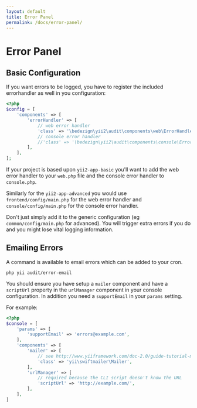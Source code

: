 ```yaml
---
layout: default
title: Error Panel
permalink: /docs/error-panel/
---
```


# Error Panel

## Basic Configuration

If you want errors to be logged, you have to register the included errorhandler as well in you configuration:

```php
<?php
$config = [
    'components' => [
        'errorHandler' => [
            // web error handler
            'class' => '\bedezign\yii2\audit\components\web\ErrorHandler',
            // console error handler
            //'class' => '\bedezign\yii2\audit\components\console\ErrorHandler',
        ],
    ],
];
```

If your project is based upon `yii2-app-basic` you'll want to add the web error handler to your `web.php` file and the console error handler to `console.php`. 

Similarly for the `yii2-app-advanced` you would use `frontend/config/main.php` for the web error handler and `console/config/main.php` for the console error handler.

Don't just simply add it to the generic configuration (eg `common/config/main.php` for advanced). You will trigger extra errors if you do and you might lose vital logging information.

## Emailing Errors

A command is available to email errors which can be added to your cron. 

```
php yii audit/error-email
```

You should ensure you have setup a `mailer` component and have a `scriptUrl` property in the `urlManager` component in your console configuration. In addition you need a `supportEmail` in your `params` setting.

For example:

```php
<?php
$console = [
    'params' => [
        'supportEmail' => 'errors@example.com',
    ],
    'components' => [
        'mailer' => [
            // see http://www.yiiframework.com/doc-2.0/guide-tutorial-mailing.html
            'class' => 'yii\swiftmailer\Mailer',
        ],
        'urlManager' => [
            // required because the CLI script doesn't know the URL
            'scriptUrl' => 'http://example.com/',
        ],
    ],
]
```

